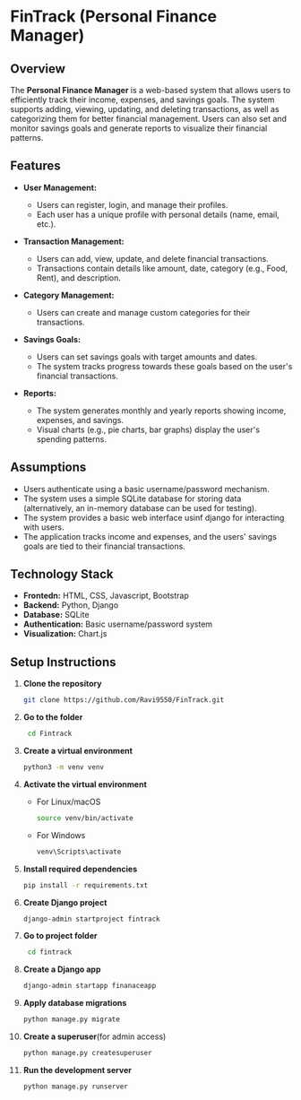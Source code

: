 # FinTrack (Personal Finance Manager)

## Overview
The **Personal Finance Manager** is a web-based system that allows users to efficiently track their income, expenses, and savings goals. The system supports adding, viewing, updating, and deleting transactions, as well as categorizing them for better financial management. Users can also set and monitor savings goals and generate reports to visualize their financial patterns.

## Features
- **User Management:**
  - Users can register, login, and manage their profiles.
  - Each user has a unique profile with personal details (name, email, etc.).

- **Transaction Management:**
  - Users can add, view, update, and delete financial transactions.
  - Transactions contain details like amount, date, category (e.g., Food, Rent), and description.

- **Category Management:**
  - Users can create and manage custom categories for their transactions.

- **Savings Goals:**
  - Users can set savings goals with target amounts and dates.
  - The system tracks progress towards these goals based on the user's financial transactions.

- **Reports:**
  - The system generates monthly and yearly reports showing income, expenses, and savings.
  - Visual charts (e.g., pie charts, bar graphs) display the user's spending patterns.

## Assumptions
- Users authenticate using a basic username/password mechanism.
- The system uses a simple SQLite database for storing data (alternatively, an in-memory database can be used for testing).
- The system provides a basic web interface usinf django for interacting with users.
- The application tracks income and expenses, and the users' savings goals are tied to their financial transactions.

## Technology Stack
- **Frontedn:** HTML, CSS, Javascript, Bootstrap
- **Backend:** Python, Django
- **Database:** SQLite
- **Authentication:** Basic username/password system
- **Visualization:** Chart.js


## Setup Instructions

1. **Clone the repository**
   ```bash
   git clone https://github.com/Ravi9550/FinTrack.git
   ```
2. **Go to the folder**
   ```bash
    cd Fintrack
3. **Create a virtual environment**
   ```bash
   python3 -m venv venv
3. **Activate the virtual environment**

   - For Linux/macOS
     ```bash
     source venv/bin/activate
     ```
  
   - For Windows
     ```bash
     venv\Scripts\activate
4. **Install required dependencies**
   ```bash
   pip install -r requirements.txt
5. **Create Django project**
   ```bash
   django-admin startproject fintrack
   ```
6. **Go to project folder**
   ```bash
    cd fintrack
7. **Create a Django app**
   ```bash
   django-admin startapp finanaceapp
8. **Apply database migrations**
   ```bash
   python manage.py migrate
9. **Create a superuser**(for admin access)
    ```bash
    python manage.py createsuperuser
10. **Run the development server**
    ```bash
    python manage.py runserver
   
    
 

